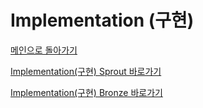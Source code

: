# Implementation (구현)

[메인으로 돌아가기](https://github.com/SSUHYUNKIM/Algorithm)

[Implementation(구현) Sprout 바로가기](https://github.com/SSUHYUNKIM/Algorithm/blob/main/implementation/solution/Sprout/README.md)

[Implementation(구현) Bronze 바로가기](https://github.com/SSUHYUNKIM/Algorithm/blob/main/implementation/solution/Bronze/README.md)